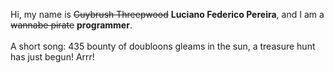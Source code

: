 Hi, my name is ~~Guybrush Threepwood~~ **Luciano Federico Pereira**, and I am a ~~wannabe pirate~~ **programmer**.<br><br>A short song: 435 bounty of doubloons gleams in the sun, a treasure hunt has just begun! Arrr!
